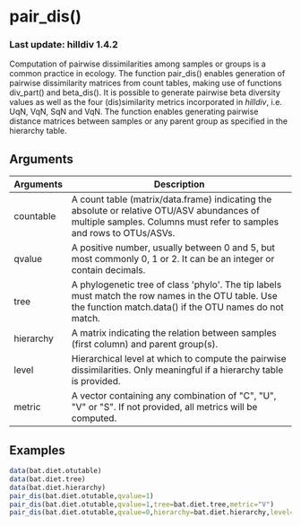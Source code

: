 # pair_dis()
### Last update: hilldiv 1.4.2
Computation of pairwise dissimilarities among samples or groups is a common practice in ecology. The function pair_dis() enables generation of pairwise dissimilarity matrices from count tables, making use of functions div_part() and beta_dis(). It is possible to generate pairwise beta diversity values as well as the four (dis)similarity metrics incorporated in *hilldiv*, i.e. UqN, VqN, SqN and VqN. The function enables generating pairwise distance matrices between samples or any parent group as specified in the hierarchy table.

## Arguments
| Arguments | Description |
| ------------- | ------------- |
| countable | A count table (matrix/data.frame) indicating the absolute or relative OTU/ASV abundances of multiple samples. Columns must refer to samples and rows to OTUs/ASVs. |
| qvalue | A positive number, usually between 0 and 5, but most commonly 0, 1 or 2. It can be an integer or contain decimals. |
| tree | A phylogenetic tree of class 'phylo'. The tip labels must match the row names in the OTU table. Use the function match.data() if the OTU names do not match.  |
| hierarchy | A matrix indicating the relation between samples (first column) and parent group(s).  |
| level | Hierarchical level at which to compute the pairwise dissimilarities. Only meaningful if a hierarchy table is provided.  |
| metric | A vector containing any combination of "C", "U", "V" or "S". If not provided, all metrics will be computed.  |

## Examples
````R
data(bat.diet.otutable)
data(bat.diet.tree)
data(bat.diet.hierarchy)
pair_dis(bat.diet.otutable,qvalue=1)
pair_dis(bat.diet.otutable,qvalue=1,tree=bat.diet.tree,metric="V")
pair_dis(bat.diet.otutable,qvalue=0,hierarchy=bat.diet.hierarchy,level="2")

````
